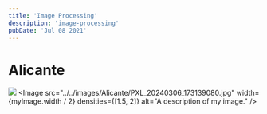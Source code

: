 ```yaml
---
title: 'Image Processing'
description: 'image-processing'
pubDate: 'Jul 08 2021'
---
```


# Alicante
![](/../selfWebsite/src/images/Alicante/PXL_20240307_140315441.jpg)
<Image
  src="../../images/Alicante/PXL_20240306_173139080.jpg"
  width={myImage.width / 2}
  densities={[1.5, 2]}
  alt="A description of my image."
/>